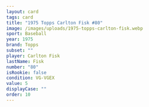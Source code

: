 ```yaml
---
layout: card
tags: card
title: "1975 Topps Carlton Fisk #80"
image: /images/uploads/1975-topps-carlton-fisk.webp
sport: Baseball
year: 1975
brand: Topps
subset: ""
player: Carlton Fisk
lastName: Fisk
number: "80"
isRookie: false
condition: VG-VGEX
value: 5
displayCase: ""
order: 10
---
```

